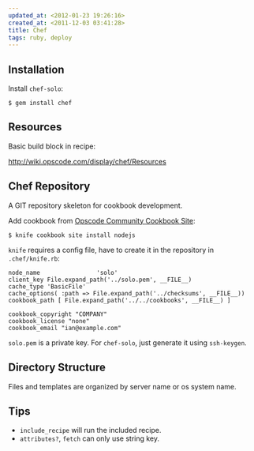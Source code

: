 ```yaml
---
updated_at: <2012-01-23 19:26:16>
created_at: <2011-12-03 03:41:28>
title: Chef
tags: ruby, deploy
---
```


Installation
-------------

Install `chef-solo`:

    $ gem install chef

Resources
----------

Basic build block in recipe:

<http://wiki.opscode.com/display/chef/Resources>

Chef Repository
---------------

A GIT repository skeleton for cookbook development.

Add cookbook from [Opscode Community Cookbook Site](http://community.opscode.com/cookbooks):

    $ knife cookbook site install nodejs

`knife` requires a config file, have to create it in the repository in
`.chef/knife.rb`:

    node_name                'solo'
    client_key File.expand_path('../solo.pem', __FILE__)
    cache_type 'BasicFile'
    cache_options( :path => File.expand_path('../checksums', __FILE__))
    cookbook_path [ File.expand_path('../../cookbooks', __FILE__) ]

    cookbook_copyright "COMPANY"
    cookbook_license "none"
    cookbook_email "ian@example.com"

`solo.pem` is a private key. For `chef-solo`, just generate it using
`ssh-keygen`.

Directory Structure
-------------------

Files and templates are organized by server name or os system name.

Tips
----------

- `include_recipe` will run the included recipe.
- `attributes?`, `fetch` can only use string key.
